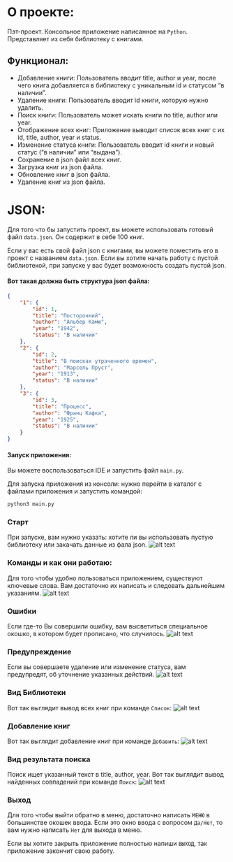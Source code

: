 # О проекте:

Пэт-проект.
Консольное приложение написанное на `Python`. Представляет из себя библиотеку с книгами.

## Функционал:
- Добавление книги: Пользователь вводит title, author и year, после чего книга добавляется в библиотеку с уникальным id и статусом “в наличии”.
- Удаление книги: Пользователь вводит id книги, которую нужно удалить.
- Поиск книги: Пользователь может искать книги по title, author или year.
- Отображение всех книг: Приложение выводит список всех книг с их id, title, author, year и status.
- Изменение статуса книги: Пользователь вводит id книги и новый статус (“в наличии” или “выдана”).
- Сохранение в json файл всех книг.
- Загрузка книг из json файла.
- Обновление книг в json файла.
- Удаление книг из json файла.



# JSON:

Для того что бы запустить проект, вы можете использовать готовый файл `data.json`.
Он содержит в себе 100 книг.

Если у вас есть свой файл json c книгами, вы можете поместить его в проект с названием `data.json`.
Если вы хотите начать работу с пустой библиотекой, при запуске у вас будет возможность создать пустой json.

#### Вот такая должна быть структура json файла:

```json
{
    "1": {
        "id": 1,
        "title": "Посторонний",
        "author": "Альбер Камю",
        "year": "1942",
        "status": "В наличии"
    },
    "2": {
        "id": 2,
        "title": "В поисках утраченного времен",
        "author": "Марсель Пруст",
        "year": "1913",
        "status": "В наличии"
    },
    "3": {
        "id": 3,
        "title": "Процесс",
        "author": "Франц Кафка",
        "year": "1925",
        "status": "В наличии"
    }
}
```

#### Запуск приложения:

Вы можете воспользоваться IDE и запустить файл `main.py`.

Для запуска приложения из консоли: нужно перейти в каталог с файлами приложения и запустить командой:

```python
python3 main.py
```

### Старт

При запуске, вам нужно указать: хотите ли вы использовать пустую библиотеку или закачать данные из фала json.
![alt text](https://raw.githubusercontent.com/vetalissa/library_consol/efe25b7e8103df1bd6f84ac4c72e26c91991dbab/start.png)

### Команды и как они работаю:

Для того чтобы удобно пользоваться приложением, существуют ключевые слова. Вам достаточно их написать и следовать дальнейшим указаниям.
![alt text](https://raw.githubusercontent.com/vetalissa/library_consol/efe25b7e8103df1bd6f84ac4c72e26c91991dbab/menu.png)

### Ошибки

Если где-то Вы совершили ошибку, вам высветиться специальное окошко, в котором будет прописано, что случилось.
![alt text](https://raw.githubusercontent.com/vetalissa/library_consol/efe25b7e8103df1bd6f84ac4c72e26c91991dbab/err.png)

### Предупреждение

Если вы совершаете удаление или изменение статуса, вам предупредят, об уточнение указанных действий.
![alt text](https://raw.githubusercontent.com/vetalissa/library_consol/efe25b7e8103df1bd6f84ac4c72e26c91991dbab/var.png)

### Вид Библиотеки

Вот так выглядит вывод всех книг при команде `Список`:
![alt text](https://raw.githubusercontent.com/vetalissa/library_consol/efe25b7e8103df1bd6f84ac4c72e26c91991dbab/list.png)

### Добавление книг

Вот так выглядит добавление книг при команде `Добавить`:
![alt text](https://raw.githubusercontent.com/vetalissa/library_consol/efe25b7e8103df1bd6f84ac4c72e26c91991dbab/ad.png)

### Вид результата поиска

Поиск ищет указанный текст в title, author, year.
Вот так выглядит вывод найденных совпадений при команде `Поиск`:
![alt text](https://raw.githubusercontent.com/vetalissa/library_consol/efe25b7e8103df1bd6f84ac4c72e26c91991dbab/se.png)


### Выход

Для того чтобы выйти обратно в меню, достаточно написать `МЕНЮ` в большинстве окошек ввода.
Если это окно ввода с вопросом `Да/Нет`, то вам нужно написать `Нет` для выхода в меню.

Если вы хотите закрыть приложение полностью напиши `ВЫХОД`, так приложение закончит свою работу.

